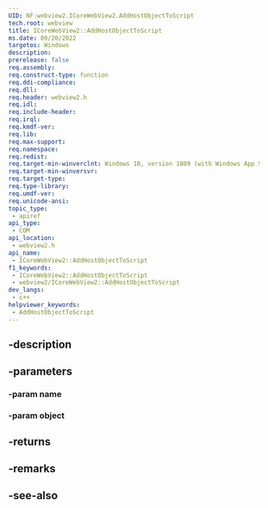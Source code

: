 ```yaml
---
UID: NF:webview2.ICoreWebView2.AddHostObjectToScript
tech.root: webview
title: ICoreWebView2::AddHostObjectToScript
ms.date: 09/20/2022
targetos: Windows
description: 
prerelease: false
req.assembly: 
req.construct-type: function
req.ddi-compliance: 
req.dll: 
req.header: webview2.h
req.idl: 
req.include-header: 
req.irql: 
req.kmdf-ver: 
req.lib: 
req.max-support: 
req.namespace: 
req.redist: 
req.target-min-winverclnt: Windows 10, version 1809 (with Windows App SDK 1.1 or later)
req.target-min-winversvr: 
req.target-type: 
req.type-library: 
req.umdf-ver: 
req.unicode-ansi: 
topic_type:
 - apiref
api_type:
 - COM
api_location:
 - webview2.h
api_name:
 - ICoreWebView2::AddHostObjectToScript
f1_keywords:
 - ICoreWebView2::AddHostObjectToScript
 - webview2/ICoreWebView2::AddHostObjectToScript
dev_langs:
 - c++
helpviewer_keywords:
 - AddHostObjectToScript
---
```


## -description

## -parameters

### -param name

### -param object

## -returns

## -remarks

## -see-also

